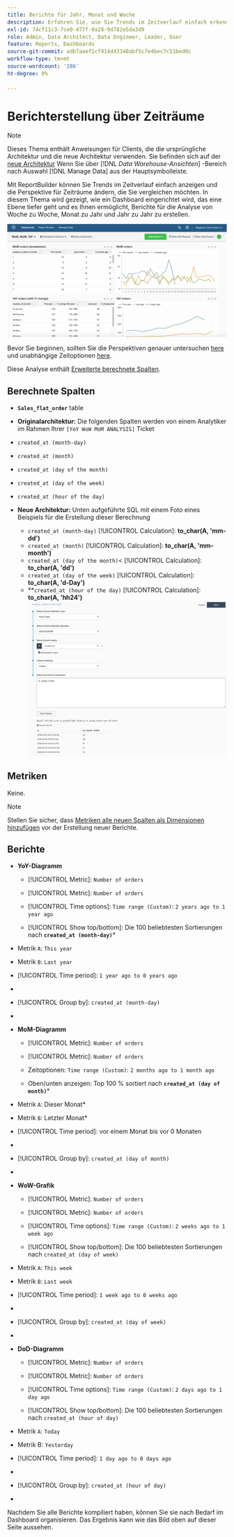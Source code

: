 ```yaml
---
title: Berichte für Jahr, Monat und Woche
description: Erfahren Sie, wie Sie Trends im Zeitverlauf einfach erkennen und die Perspektive für Zeiträume ändern können, die Sie vergleichen möchten.
exl-id: 74cf11c3-7ce0-477f-9a28-9d782e5da3d9
role: Admin, Data Architect, Data Engineer, Leader, User
feature: Reports, Dashboards
source-git-commit: adb7aaef1cf914d43348abf5c7e4bec7c51bed0c
workflow-type: tm+mt
source-wordcount: '286'
ht-degree: 0%

---
```


# Berichterstellung über Zeiträume

>[!NOTE]
>
>Dieses Thema enthält Anweisungen für Clients, die die ursprüngliche Architektur und die neue Architektur verwenden. Sie befinden sich auf der [neue Architektur](../../administrator/account-management/new-architecture.md) Wenn Sie über [!DNL _Data Warehouse-Ansichten_] -Bereich nach Auswahl [!DNL Manage Data] aus der Hauptsymbolleiste.

Mit ReportBuilder können Sie Trends im Zeitverlauf einfach anzeigen und die Perspektive für Zeiträume ändern, die Sie vergleichen möchten. In diesem Thema wird gezeigt, wie ein Dashboard eingerichtet wird, das eine Ebene tiefer geht und es Ihnen ermöglicht, Berichte für die Analyse von Woche zu Woche, Monat zu Jahr und Jahr zu Jahr zu erstellen.

![](../../assets/Wow__mom__yoy.png)

Bevor Sie beginnen, sollten Sie die Perspektiven genauer untersuchen [here](../../tutorials/using-visual-report-builder.md) und unabhängige Zeitoptionen [here](../../tutorials/time-options-visual-rpt-bldr.md).

Diese Analyse enthält [Erweiterte berechnete Spalten](../data-warehouse-mgr/adv-calc-columns.md).

## Berechnete Spalten

* **`Sales_flat_order`** table
* **Originalarchitektur:** Die folgenden Spalten werden von einem Analytiker im Rahmen Ihrer `[YoY WoW MoM ANALYSIS]` Ticket
* `created_at (month-day)`
* `created_at (month)`
* `created_at (day of the month)`
* `created_at (day of the week)`
* `created_at (hour of the day)`

* **Neue Architektur:** Unten aufgeführte SQL mit einem Foto eines Beispiels für die Erstellung dieser Berechnung
   * `created_at (month-day)` [!UICONTROL Calculation]: **to_char(A, &#39;mm-dd&#39;)**
   * `created_at (month)` [!UICONTROL Calculation]: **to_char(A, &#39;mm-month&#39;)**
   * `created_at (day of the month)`&lt; [!UICONTROL Calculation]: **to_char(A, &#39;dd&#39;)**
   * `created_at (day of the week)` [!UICONTROL Calculation]: **to_char(A, &#39;d-Day&#39;)**
   * **`created_at (hour of the day)` [!UICONTROL Calculation]: **to_char(A, &#39;hh24&#39;)**
     ![](../../assets/new-arch-create-calc.png)

## Metriken

Keine.

>[!NOTE]
>
>Stellen Sie sicher, dass [Metriken alle neuen Spalten als Dimensionen hinzufügen](../data-warehouse-mgr/manage-data-dimensions-metrics.md) vor der Erstellung neuer Berichte.

## Berichte

* **YoY-Diagramm**
   * [!UICONTROL Metric]: `Number of orders`

   * [!UICONTROL Metric]: `Number of orders`
   * [!UICONTROL Time options]: `Time range (Custom)`: `2 years ago to 1 year ago`

   * [!UICONTROL Show top/bottom]: Die 100 beliebtesten Sortierungen nach **`created_at (month-day)`***

* Metrik `A`: `This year`
* Metrik `B`: `Last year`
* [!UICONTROL Time period]: `1 year ago to 0 years ago`
* 
  [!UICONTROL Interval]: `None`
* [!UICONTROL Group by]: `created_at (month-day)`
* 
  [!UICONTROL Chart Type]: `Line`

* **MoM-Diagramm**
   * [!UICONTROL Metric]: `Number of orders`

   * [!UICONTROL Metric]: `Number of orders`
   * Zeitoptionen: `Time range (Custom)`: `2 months ago to 1 month ago`

   * Oben/unten anzeigen: Top 100 % sortiert nach **`created_at (day of month)`***

* Metrik `A`: Dieser Monat*
* Metrik `B`: Letzter Monat*
* [!UICONTROL Time period]: vor einem Monat bis vor 0 Monaten
* 
  [!UICONTROL Interval]: None
* [!UICONTROL Group by]: `created_at (day of month)`
* 
  [!UICONTROL Chart Type]: Line

* **WoW-Grafik**
   * [!UICONTROL Metric]: `Number of orders`

   * [!UICONTROL Metric]: `Number of orders`
   * [!UICONTROL Time options]: `Time range (Custom)`: `2 weeks ago to 1 week ago`

   * [!UICONTROL Show top/bottom]: Die 100 beliebtesten Sortierungen nach `created_at (day of week)`

* Metrik `A`: `This week`
* Metrik `B`: `Last week`
* [!UICONTROL Time period]: `1 week ago to 0 weeks ago`
* 
  [!UICONTROL Interval]: `None`
* [!UICONTROL Group by]: `created_at (day of week)`
* 
  [!UICONTROL Chart Type]: `Line`

* **DoD-Diagramm**
   * [!UICONTROL Metric]: `Number of orders`

   * [!UICONTROL Metric]: `Number of orders`
   * [!UICONTROL Time options]: `Time range (Custom)`: `2 days ago to 1 day ago`

   * [!UICONTROL Show top/bottom]: Die 100 beliebtesten Sortierungen nach `created_at (hour of day)`

* Metrik `A`: `Today`
* Metrik B: `Yesterday`
* [!UICONTROL Time period]: `1 day ago to 0 days ago`
* 
  [!UICONTROL Interval]: `None`
* [!UICONTROL Group by]: `created_at (hour of day)`
* 
  [!UICONTROL Chart Type]: `Line`

Nachdem Sie alle Berichte kompiliert haben, können Sie sie nach Bedarf im Dashboard organisieren. Das Ergebnis kann wie das Bild oben auf dieser Seite aussehen.
